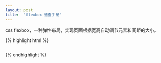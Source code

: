 ```yaml
---
layout: post
title:  "flexbox 速查手册"
---
```

css flexbox，一种弹性布局，实现页面根据宽高自动调节元素和间距的大小。

{% highlight html %}

<div class="container">
  <div class="item item-1"></div>
  <div class="item item-2"></div>
  <div class="item item-3"></div>
</div>

<style>
  .container{
    display: flex; /* inline-flex */
    /* 子元素的布局方向，是纵列式的还是横行式的，默认row */
    flex-direction: row | row-reverse | column | column-reverse;
    /* 子元素是否只能放在一行中，默认nowrap */
    flex-wrap: nowrap | wrap | wrap-reverse;
    /* 上面两个属性的缩写 */
    flex-flow: <flex-direction> | <flex-wrap>;
    /* 子元素水平对齐方式，默认flex-start */
    justify-content: flex-start | flex-end | center | space-between | space-around;
    /* 子元素垂直对齐方式，默认stretch */
    align-items:flex-start | flex-end | center | stretch | baseline;
    /* 元素整体的水平对齐方式，默认stretch */
    align-content:flex-start | flex-end | center | stretch | space-between | space-around;
  }

  .item{
    /* 元素的排序 */
    order:<ineger>;
    /* 元素对于其他元素的放大倍数，默认0*/
    flex-grow:<number>;
    /* 元素对于其他元素的缩小倍数，默认1*/
    flex-shrink:<number>;
    /* 元素最小的宽或高，默认auto*/
    flex-basis:<length> | auto;
    /* 上面几个属性的缩写 */
    flex : none| [<flex-grow> <flex-shrink>? || <flex-basis>];
    /* 元素自身垂直对齐方式 */
    align-self:auto | flex-start | flex-end | center | stretch | baseline;
  }
</style>

{% endhighlight %}
